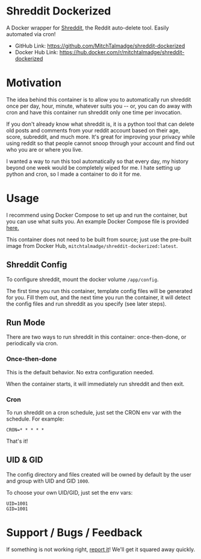 # Shreddit Dockerized
A Docker wrapper for [Shreddit](https://github.com/x89/Shreddit), the Reddit auto-delete tool. Easily automated via cron!

- GitHub Link: https://github.com/MitchTalmadge/shreddit-dockerized
- Docker Hub Link: https://hub.docker.com/r/mitchtalmadge/shreddit-dockerized

# Motivation
The idea behind this container is to allow you to automatically run shreddit once per day, hour, minute, whatever suits you -- or, you can do away with cron and have this container run shreddit only one time per invocation. 

If you don't already know what shreddit is, it is a python tool that can delete old posts and comments from your reddit account based on their age, score, subreddit, and much more. It's great for improving your privacy while using reddit so that people cannot snoop through your account and find out who you are or where you live.

I wanted a way to run this tool automatically so that every day, my history beyond one week would be completely wiped for me. I hate setting up python and cron, so I made a container to do it for me.

# Usage
I recommend using Docker Compose to set up and run the container, but you can use what suits you. An example Docker Compose file is provided [here.](https://github.com/MitchTalmadge/shreddit-dockerized/blob/master/docker-compose.example.yml)

This container does not need to be built from source; just use the pre-built image from Docker Hub, `mitchtalmadge/shreddit-dockerized:latest`.

## Shreddit Config
To configure shreddit, mount the docker volume `/app/config`. 

The first time you run this container, template config files will be generated for you. Fill them out, and the next time you run the container, it will detect the config files and run shreddit as you specify (see later steps).

## Run Mode
There are two ways to run shreddit in this container: once-then-done, or periodically via cron.

### Once-then-done
This is the default behavior. No extra configuration needed.

When the container starts, it will immediately run shreddit and then exit. 

### Cron
To run shreddit on a cron schedule, just set the CRON env var with the schedule. For example:

```
CRON=* * * * *
```

That's it!

## UID & GID
The config directory and files created will be owned by default by the user and group with UID and GID `1000`.

To choose your own UID/GID, just set the env vars:

```
UID=1001
GID=1001
```

# Support / Bugs / Feedback
If something is not working right, [report it](https://github.com/MitchTalmadge/shreddit-dockerized/issues)! We'll get it squared away quickly.